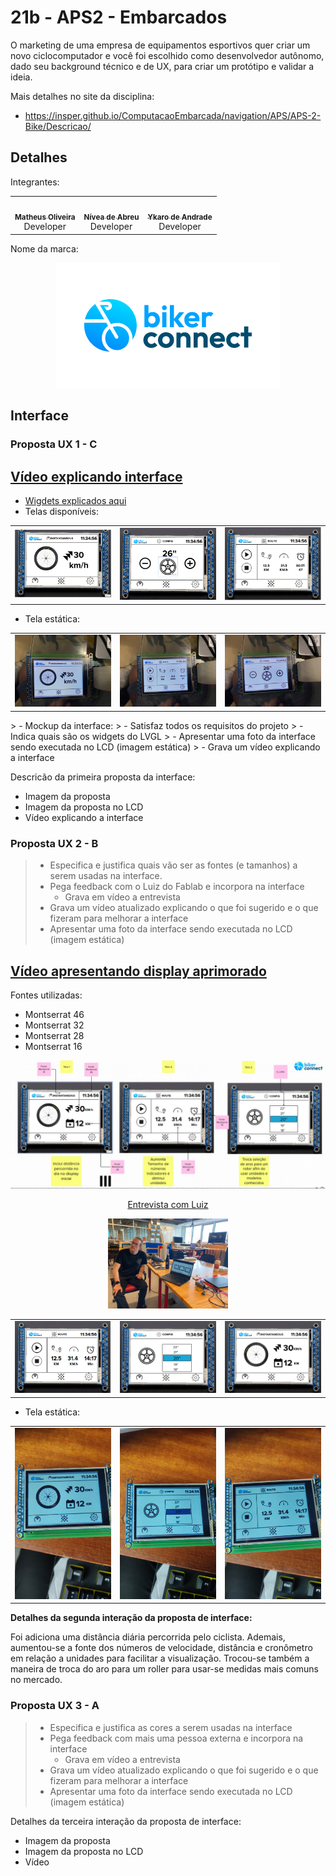 # 21b - APS2 - Embarcados

O marketing de uma empresa de equipamentos esportivos quer criar um novo ciclocomputador e você foi escolhido como desenvolvedor autônomo, dado seu background técnico e de UX, para criar um protótipo e validar a ideia.

Mais detalhes no site da disciplina:

- https://insper.github.io/ComputacaoEmbarcada/navigation/APS/APS-2-Bike/Descricao/

## Detalhes

Integrantes:

<div align="center" style="max-width:68rem;">
<table>
  <tr>
    <td align="center"><a href="https://github.com/matheus-1618"><img style="border-radius: 50%;" src="https://avatars.githubusercontent.com/matheus-1618" width="100px;" alt=""/><br /><sub><b>Matheus Oliveira</b></sub></a><br /><a href="https://github.com/matheus-1618" title="Matheus Silva M. Oliveira"></a> Developer</td>
   <td align="center"><a href="https://github.com/niveaabreu"><img style="border-radius: 50%;" src="https://avatars.githubusercontent.com/niveaabreu" width="100px;" alt=""/><br /><sub><b>Nívea de Abreu</b></sub></a><br /><a href="https://github.com/niveaabreu" title="Nívea de Abreu"></a>Developer</td>
   <td align="center"><a href="https://github.com/ykarodeandrade"><img style="border-radius: 50%;" src="https://avatars.githubusercontent.com/ykarodeandrade" width="100px;" alt=""/><br /><sub><b>Ykaro de Andrade</b></sub></a><br /><a href="https://github.com/ykarodeandrade" title="Ykaro de Andrade"></a> Developer</td>
  </tr>
</table>
</div>
Nome da marca:

<div align="center" style="max-width:68rem;">

![image](assets/large_bikerconnect_0.png)
</div>

## Interface

### Proposta UX 1 - C
## [Vídeo explicando interface](https://www.youtube.com/watch?v=jwVLnyf8rFs)

* [Wigdets explicados aqui](https://app.mural.co/t/elementos9119/m/elementos9119/1667235687917/3f8bd861be517222390240d3b949be1fcf0a9fb7?sender=b72dc7a3-4993-41ce-ae83-0c04221a56ec)
* Telas disponíveis:
<div align="center" style="max-width:68rem;">
<table>
  <tr>
    <td align="center"> <img src="assets/tela4.png" style="width:48rem"></td>
    <td align="center"> <img src="assets/tela5.png" style="width:48rem"></td>
    <td align="center"> <img src="assets/tela6.png" style="width:48rem"></td>
  </tr>
</table>
</div>

* Tela estática:
<div align="center" style="max-width:68rem;">
<table>
  <tr>
    <td align="center"> <img src="assets/tela1.jpeg" style="size:48rem"></td>
    <td align="center"> <img src="assets/tela2.jpeg" style="size:48px"></td>
    <td align="center"> <img src="assets/tela3.jpeg" style="size:48px"></td>
  </tr>
</table>
</div>
> - Mockup da interface:
>    - Satisfaz todos os requisitos do projeto 
>    - Indica quais são os widgets do LVGL 
>    - Apresentar uma foto da interface sendo executada no LCD (imagem estática)
> - Grava um vídeo explicando a interface


Descricão da primeira proposta da interface:

- Imagem da proposta
- Imagem da proposta no LCD
- Vídeo explicando a interface

### Proposta UX 2 - B
> - Especifica e justifica quais vão ser as fontes (e tamanhos) a serem usadas na interface.
> - Pega feedback com o Luiz do Fablab e incorpora na interface
>   - Grava em vídeo a entrevista
> - Grava um vídeo atualizado explicando o que foi sugerido e o que fizeram para melhorar a interface
> - Apresentar uma foto da interface sendo executada no LCD (imagem estática)

## [Vídeo apresentando display aprimorado](https://youtu.be/JXlG2QjE9qY)


Fontes utilizadas:
* Montserrat 46
* Montserrat 32
* Montserrat 28
* Montserrat 16

<div align="center" style="max-width:68rem;">
<img src="assets/fontes.jpeg">
</div>

<div align="center" style="max-width:68rem;">

[Entrevista com Luiz](https://drive.google.com/file/d/1sjpz7W0YbgtZXLlP62kvtFch1v9C1n1c/view?usp=sharing)

<img src="assets/LUIZ.jpeg" style="width:12rem">

</div>

<div align="center" style="max-width:68rem;">
<table>
  <tr>
    <td align="center"> <img src="assets/tela10.png" style="width:48rem"></td>
    <td align="center"> <img src="assets/tela11.png" style="width:48rem"></td>
    <td align="center"> <img src="assets/tela12.png" style="width:48rem"></td>
  </tr>
</table>
</div>

* Tela estática:
<div align="center" style="max-width:68rem;">
<table>
  <tr>
    <td align="center"> <img src="assets/estatica1.jpeg" style="size:48rem"></td>
    <td align="center"> <img src="assets/estatica2.jpeg" style="size:48px"></td>
    <td align="center"> <img src="assets/estatica3.jpeg" style="size:48px"></td>
  </tr>
</table>
</div>

**Detalhes da segunda interação da proposta de interface:**

Foi adiciona uma distância diária percorrida pelo ciclista. Ademais, aumentou-se a fonte dos números de velocidade, distância e cronômetro em relação a unidades para facilitar a visualização. Trocou-se também a maneira de troca do aro para um roller para usar-se medidas mais comuns no mercado.


### Proposta UX 3 - A

> - Especifica e justifica as cores a serem usadas na interface
> - Pega feedback com mais uma pessoa externa e incorpora na interface
>     - Grava em vídeo a entrevista
> - Grava um vídeo atualizado explicando o que foi sugerido e o que fizeram para melhorar a interface
> - Apresentar uma foto da interface sendo executada no LCD (imagem estática)

Detalhes da terceira interação da proposta de interface:

<!-- 
 Adicionar texto descrevendo a evolução 
 da interface
-->

- Imagem da proposta
- Imagem da proposta no LCD
- Vídeo 

